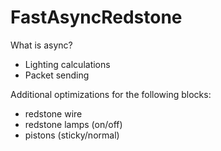 # FastAsyncRedstone
What is async?
 - Lighting calculations
 - Packet sending

Additional optimizations for the following blocks:
 - redstone wire
 - redstone lamps (on/off)
 - pistons (sticky/normal)

